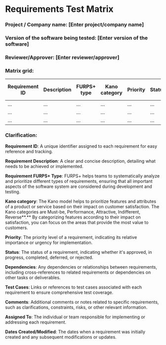 # Requirements Test Matrix

### Project / Company name: [Enter project/company name]

### Version of the software being tested: [Enter version of the software]

### Reviewer/Approver: [Enter reviewer/approver]

### Matrix grid:

| **Requirement ID** | **Description** | **FURPS+ type** | **Kano category** | **Priority** | **Status** | **Dependencies** | **Test Cases IDs** | **Comments** | **Assigned to** | **Dates Created/ Modified** |
|--------------------|-----------------|-----------------|-------------------|--------------|------------|------------------|--------------------|--------------|-----------------|-----------------------------|
| …                  | …               | …               | …                 | …            | …          | …                | …                  | …            | …               | …                           |
| …                  | …               | …               | …                 | …            | …          | …                | …                  | …            | …               | …                           |
| …                  | …               | …               | …                 | …            | …          | …                | …                  | …            | …               | …                           |

### Clarification:

**Requirement ID**: A unique identifier assigned to each requirement for easy reference and tracking.

**Requirement Description**: A clear and concise description, detailing what needs to be achieved or implemented.

**Requirement FURPS+ Type**: FURPS+ helps teams to systematically analyze and prioritize different types of requirements, ensuring that all important aspects of the software system are considered during development and testing.

**Kano category**: The Kano model helps to prioritize features and attributes of a product or service based on their impact on customer satisfaction. The Kano categories are Must-be, Performance, Attractive, Indifferent, Reverse**.** By categorizing features according to their impact on satisfaction, you can focus on the areas that provide the most value to customers.

**Priority**: The priority level of a requirement, indicating its relative importance or urgency for implementation.

**Status**: The status of a requirement, indicating whether it's approved, in progress, completed, deferred, or rejected.

**Dependencies**: Any dependencies or relationships between requirements, including cross-references to related requirements or dependencies on other tasks or deliverables.

**Test Cases**: Links or references to test cases associated with each requirement to ensure comprehensive test coverage.

**Comments**: Additional comments or notes related to specific requirements, such as clarifications, constraints, risks, or other relevant information.

**Assigned To**: The individual or team responsible for implementing or addressing each requirement.

**Dates Created/Modified**: The dates when a requirement was initially created and any subsequent modifications or updates.
